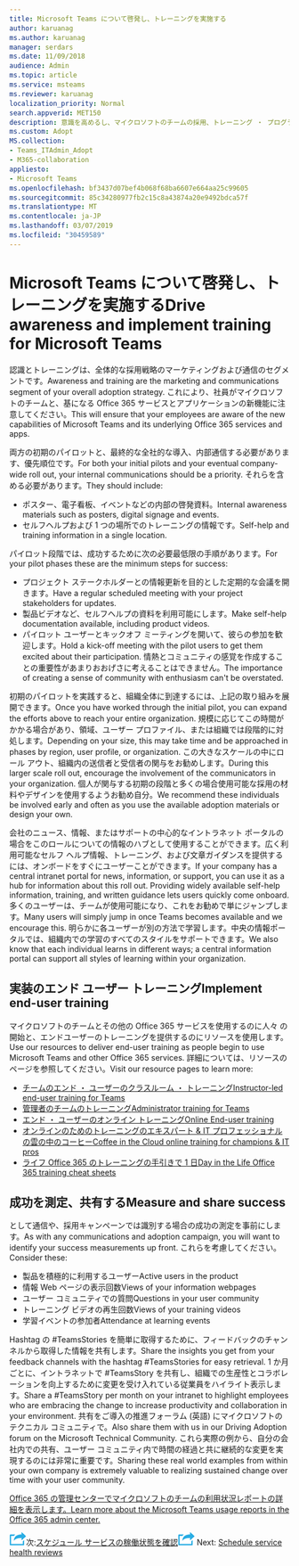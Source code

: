 ```yaml
---
title: Microsoft Teams について啓発し、トレーニングを実施する
author: karuanag
ms.author: karuanag
manager: serdars
ms.date: 11/09/2018
audience: Admin
ms.topic: article
ms.service: msteams
ms.reviewer: karuanag
localization_priority: Normal
search.appverid: MET150
description: 意識を高めるし、マイクロソフトのチームの採用、トレーニング ・ プログラムを実装する方法について説明します。
ms.custom: Adopt
MS.collection:
- Teams_ITAdmin_Adopt
- M365-collaboration
appliesto:
- Microsoft Teams
ms.openlocfilehash: bf3437d07bef4b068f68ba6607e664aa25c99605
ms.sourcegitcommit: 85c34280977fb2c15c8a43874a20e9492bdca57f
ms.translationtype: MT
ms.contentlocale: ja-JP
ms.lasthandoff: 03/07/2019
ms.locfileid: "30459589"
---
```

# <a name="drive-awareness-and-implement-training-for-microsoft-teams"></a><span data-ttu-id="730f8-103">Microsoft Teams について啓発し、トレーニングを実施する</span><span class="sxs-lookup"><span data-stu-id="730f8-103">Drive awareness and implement training for Microsoft Teams</span></span>

<span data-ttu-id="730f8-104">認識とトレーニングは、全体的な採用戦略のマーケティングおよび通信のセグメントです。</span><span class="sxs-lookup"><span data-stu-id="730f8-104">Awareness and training are the marketing and communications segment of your overall adoption strategy.</span></span> <span data-ttu-id="730f8-105">これにより、社員がマイクロソフトのチームと、基になる Office 365 サービスとアプリケーションの新機能に注意してください。</span><span class="sxs-lookup"><span data-stu-id="730f8-105">This will ensure that your employees are aware of the new capabilities of Microsoft Teams and its underlying Office 365 services and apps.</span></span>
   
<span data-ttu-id="730f8-106">両方の初期のパイロットと、最終的な全社的な導入、内部通信する必要があります、優先順位です。</span><span class="sxs-lookup"><span data-stu-id="730f8-106">For both your initial pilots and your eventual company-wide roll out, your internal communications should be a priority.</span></span> <span data-ttu-id="730f8-107">それらを含める必要があります。</span><span class="sxs-lookup"><span data-stu-id="730f8-107">They should include:</span></span>

- <span data-ttu-id="730f8-108">ポスター、電子看板、イベントなどの内部の啓発資料。</span><span class="sxs-lookup"><span data-stu-id="730f8-108">Internal awareness materials such as posters, digital signage and events.</span></span>
- <span data-ttu-id="730f8-109">セルフヘルプおよび 1 つの場所でのトレーニングの情報です。</span><span class="sxs-lookup"><span data-stu-id="730f8-109">Self-help and training information in a single location.</span></span>

<span data-ttu-id="730f8-110">パイロット段階では、成功するために次の必要最低限の手順があります。</span><span class="sxs-lookup"><span data-stu-id="730f8-110">For your pilot phases these are the minimum steps for success:</span></span>

- <span data-ttu-id="730f8-111">プロジェクト ステークホルダーとの情報更新を目的とした定期的な会議を開きます。</span><span class="sxs-lookup"><span data-stu-id="730f8-111">Have a regular scheduled meeting with your project stakeholders for updates.</span></span>
- <span data-ttu-id="730f8-112">製品ビデオなど、セルフヘルプの資料を利用可能にします。</span><span class="sxs-lookup"><span data-stu-id="730f8-112">Make self-help documentation available, including product videos.</span></span>
- <span data-ttu-id="730f8-113">パイロット ユーザーとキックオフ ミーティングを開いて、彼らの参加を歓迎します。</span><span class="sxs-lookup"><span data-stu-id="730f8-113">Hold a kick-off meeting with the pilot users to get them excited about their participation.</span></span> <span data-ttu-id="730f8-114">情熱とコミュニティの感覚を作成することの重要性があまりおおげさに考えることはできません。</span><span class="sxs-lookup"><span data-stu-id="730f8-114">The importance of creating a sense of community with enthusiasm can't be overstated.</span></span>

<span data-ttu-id="730f8-115">初期のパイロットを実践すると、組織全体に到達するには、上記の取り組みを展開できます。</span><span class="sxs-lookup"><span data-stu-id="730f8-115">Once you have worked through the initial pilot, you can expand the efforts above to reach your entire organization.</span></span> <span data-ttu-id="730f8-116">規模に応じてこの時間がかかる場合があり、領域、ユーザー プロファイル、または組織では段階的に対処します。</span><span class="sxs-lookup"><span data-stu-id="730f8-116">Depending on your size, this may take time and be approached in phases by region, user profile, or organization.</span></span> <span data-ttu-id="730f8-117">この大きなスケールの中にロール アウト、組織内の送信者と受信者の関与をお勧めします。</span><span class="sxs-lookup"><span data-stu-id="730f8-117">During this larger scale roll out, encourage the involvement of the communicators in your organization.</span></span> <span data-ttu-id="730f8-118">個人が関与する初期の段階と多くの場合使用可能な採用の材料やデザインを使用するようお勧め自分。</span><span class="sxs-lookup"><span data-stu-id="730f8-118">We recommend these individuals be involved early and often as you use the available adoption materials or design your own.</span></span>

<span data-ttu-id="730f8-119">会社のニュース、情報、またはサポートの中心的なイントラネット ポータルの場合をこのロールについての情報のハブとして使用することができます。広く利用可能なセルフ ヘルプ情報、トレーニング、および文章ガイダンスを提供するには、オンボードをすぐにユーザーことができます。</span><span class="sxs-lookup"><span data-stu-id="730f8-119">If your company has a central intranet portal for news, information, or support, you can use it as a hub for information about this roll out. Providing widely available self-help information, training, and written guidance lets users quickly come onboard.</span></span> <span data-ttu-id="730f8-120">多くのユーザーは、チームが使用可能になり、これをお勧めで単にジャンプします。</span><span class="sxs-lookup"><span data-stu-id="730f8-120">Many users will simply jump in once Teams becomes available and we encourage this.</span></span> <span data-ttu-id="730f8-121">明らかに各ユーザーが別の方法で学習します。中央の情報ポータルでは、組織内での学習のすべてのスタイルをサポートできます。</span><span class="sxs-lookup"><span data-stu-id="730f8-121">We also know that each individual learns in different ways; a central information portal can support all styles of learning within your organization.</span></span>

## <a name="implement-end-user-training"></a><span data-ttu-id="730f8-122">実装のエンド ユーザー トレーニング</span><span class="sxs-lookup"><span data-stu-id="730f8-122">Implement end-user training</span></span>

<span data-ttu-id="730f8-123">マイクロソフトのチームとその他の Office 365 サービスを使用するのに人々 の開始と、エンドユーザーのトレーニングを提供するのにリソースを使用します。</span><span class="sxs-lookup"><span data-stu-id="730f8-123">Use our resources to deliver end-user training as people begin to use Microsoft Teams and other Office 365 services.</span></span> <span data-ttu-id="730f8-124">詳細については、リソースのページを参照してください。</span><span class="sxs-lookup"><span data-stu-id="730f8-124">Visit our resource pages to learn more:</span></span>

- [<span data-ttu-id="730f8-125">チームのエンド ・ ユーザーのクラスルーム ・ トレーニング</span><span class="sxs-lookup"><span data-stu-id="730f8-125">Instructor-led end-user training for Teams</span></span>](instructor-led-training-teams-landing-page.md)
- [<span data-ttu-id="730f8-126">管理者のチームのトレーニング</span><span class="sxs-lookup"><span data-stu-id="730f8-126">Administrator training for Teams</span></span>](itadmin-readiness.md)
- [<span data-ttu-id="730f8-127">エンド ・ ユーザーのオンライン トレーニング</span><span class="sxs-lookup"><span data-stu-id="730f8-127">Online End-user training</span></span>](enduser-training.md)
- [<span data-ttu-id="730f8-128">オンラインのためのトレーニングのエキスパート & IT プロフェッショナルの雲の中のコーヒー</span><span class="sxs-lookup"><span data-stu-id="730f8-128">Coffee in the Cloud online training for champions & IT pros</span></span>](https://aka.ms/CoffeeintheCloud) 
- [<span data-ttu-id="730f8-129">ライフ Office 365 のトレーニングの手引きで 1 日</span><span class="sxs-lookup"><span data-stu-id="730f8-129">Day in the Life Office 365 training cheat sheets</span></span>](https://aka.ms/O365AdoptionTools)

## <a name="measure-and-share-success"></a><span data-ttu-id="730f8-130">成功を測定、共有する</span><span class="sxs-lookup"><span data-stu-id="730f8-130">Measure and share success</span></span>

<span data-ttu-id="730f8-131">として通信や、採用キャンペーンでは識別する場合の成功の測定を事前にします。</span><span class="sxs-lookup"><span data-stu-id="730f8-131">As with any communications and adoption campaign, you will want to identify your success measurements up front.</span></span> <span data-ttu-id="730f8-132">これらを考慮してください。</span><span class="sxs-lookup"><span data-stu-id="730f8-132">Consider these:</span></span>

- <span data-ttu-id="730f8-133">製品を積極的に利用するユーザー</span><span class="sxs-lookup"><span data-stu-id="730f8-133">Active users in the product</span></span>
- <span data-ttu-id="730f8-134">情報 Web ページの表示回数</span><span class="sxs-lookup"><span data-stu-id="730f8-134">Views of your information webpages</span></span>
- <span data-ttu-id="730f8-135">ユーザー コミュニティでの質問</span><span class="sxs-lookup"><span data-stu-id="730f8-135">Questions in your user community</span></span>
- <span data-ttu-id="730f8-136">トレーニング ビデオの再生回数</span><span class="sxs-lookup"><span data-stu-id="730f8-136">Views of your training videos</span></span>
- <span data-ttu-id="730f8-137">学習イベントの参加者</span><span class="sxs-lookup"><span data-stu-id="730f8-137">Attendance at learning events</span></span>

<span data-ttu-id="730f8-138">Hashtag の #TeamsStories を簡単に取得するために、フィードバックのチャンネルから取得した情報を共有します。</span><span class="sxs-lookup"><span data-stu-id="730f8-138">Share the insights you get from your feedback channels with the hashtag #TeamsStories for easy retrieval.</span></span> <span data-ttu-id="730f8-139">1 か月ごとに、イントラネットで #TeamsStory を共有し、組織での生産性とコラボレーションを向上するために変更を受け入れている従業員をハイライト表示します。</span><span class="sxs-lookup"><span data-stu-id="730f8-139">Share a #TeamsStory per month on your intranet to highlight employees who are embracing the change to increase productivity and collaboration in your environment.</span></span> <span data-ttu-id="730f8-140">共有をご導入の推進フォーラム (英語) にマイクロソフトのテクニカル コミュニティで。</span><span class="sxs-lookup"><span data-stu-id="730f8-140">Also share them with us in our Driving Adoption forum on the Microsoft Technical Community.</span></span> <span data-ttu-id="730f8-141">これら実際の例から、自分の会社内での共有、ユーザー コミュニティ内で時間の経過と共に継続的な変更を実現するのには非常に重要です。</span><span class="sxs-lookup"><span data-stu-id="730f8-141">Sharing these real world examples from within your own company is extremely valuable to realizing sustained change over time with your user community.</span></span>

[<span data-ttu-id="730f8-142">Office 365 の管理センターでマイクロソフトのチームの利用状況レポートの詳細を表示します。</span><span class="sxs-lookup"><span data-stu-id="730f8-142">Learn more about the Microsoft Teams usage reports in the Office 365 admin center.</span></span>](teams-activity-reports.md)

<span data-ttu-id="730f8-143">![次の手順を実行アイコン](media/teams-adoption-next-icon.png)次:[スケジュール サービスの稼働状態を確認](teams-adoption-schedule-service-health-reviews.md)</span><span class="sxs-lookup"><span data-stu-id="730f8-143">![Next Steps icon](media/teams-adoption-next-icon.png) Next: [Schedule service health reviews](teams-adoption-schedule-service-health-reviews.md)</span></span>
